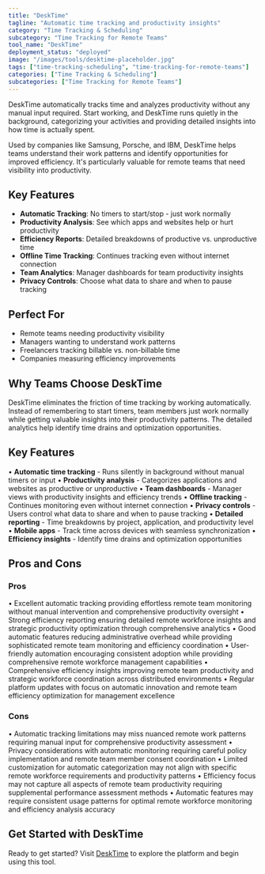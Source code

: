 ```yaml
---
title: "DeskTime"
tagline: "Automatic time tracking and productivity insights"
category: "Time Tracking & Scheduling"
subcategory: "Time Tracking for Remote Teams"
tool_name: "DeskTime"
deployment_status: "deployed"
image: "/images/tools/desktime-placeholder.jpg"
tags: ["time-tracking-scheduling", "time-tracking-for-remote-teams"]
categories: ["Time Tracking & Scheduling"]
subcategories: ["Time Tracking for Remote Teams"]
---
```

DeskTime automatically tracks time and analyzes productivity without any manual input required. Start working, and DeskTime runs quietly in the background, categorizing your activities and providing detailed insights into how time is actually spent.

Used by companies like Samsung, Porsche, and IBM, DeskTime helps teams understand their work patterns and identify opportunities for improved efficiency. It's particularly valuable for remote teams that need visibility into productivity.

## Key Features
- **Automatic Tracking**: No timers to start/stop - just work normally
- **Productivity Analysis**: See which apps and websites help or hurt productivity
- **Efficiency Reports**: Detailed breakdowns of productive vs. unproductive time
- **Offline Time Tracking**: Continues tracking even without internet connection
- **Team Analytics**: Manager dashboards for team productivity insights
- **Privacy Controls**: Choose what data to share and when to pause tracking

## Perfect For
- Remote teams needing productivity visibility
- Managers wanting to understand work patterns
- Freelancers tracking billable vs. non-billable time
- Companies measuring efficiency improvements

## Why Teams Choose DeskTime
DeskTime eliminates the friction of time tracking by working automatically. Instead of remembering to start timers, team members just work normally while getting valuable insights into their productivity patterns. The detailed analytics help identify time drains and optimization opportunities.

## Key Features

• **Automatic time tracking** - Runs silently in background without manual timers or input
• **Productivity analysis** - Categorizes applications and websites as productive or unproductive
• **Team dashboards** - Manager views with productivity insights and efficiency trends
• **Offline tracking** - Continues monitoring even without internet connection
• **Privacy controls** - Users control what data to share and when to pause tracking
• **Detailed reporting** - Time breakdowns by project, application, and productivity level
• **Mobile apps** - Track time across devices with seamless synchronization
• **Efficiency insights** - Identify time drains and optimization opportunities

## Pros and Cons

### Pros
• Excellent automatic tracking providing effortless remote team monitoring without manual intervention and comprehensive productivity oversight
• Strong efficiency reporting ensuring detailed remote workforce insights and strategic productivity optimization through comprehensive analytics
• Good automatic features reducing administrative overhead while providing sophisticated remote team monitoring and efficiency coordination
• User-friendly automation encouraging consistent adoption while providing comprehensive remote workforce management capabilities
• Comprehensive efficiency insights improving remote team productivity and strategic workforce coordination across distributed environments
• Regular platform updates with focus on automatic innovation and remote team efficiency optimization for management excellence

### Cons
• Automatic tracking limitations may miss nuanced remote work patterns requiring manual input for comprehensive productivity assessment
• Privacy considerations with automatic monitoring requiring careful policy implementation and remote team member consent coordination
• Limited customization for automatic categorization may not align with specific remote workforce requirements and productivity patterns
• Efficiency focus may not capture all aspects of remote team productivity requiring supplemental performance assessment methods
• Automatic features may require consistent usage patterns for optimal remote workforce monitoring and efficiency analysis accuracy

## Get Started with DeskTime

Ready to get started? Visit [DeskTime](https://desktime.com) to explore the platform and begin using this tool.